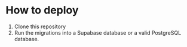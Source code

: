 # How to deploy
1. Clone this repository
2. Run the migrations into a Supabase database or a valid PostgreSQL database.
```sh

```